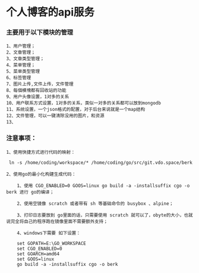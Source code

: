 # 个人博客的api服务

### 主要用于以下模块的管理

    1、用户管理；
    2、文章管理； 
    3、文章类型管理； 
    4、菜单管理；
    5、菜单类型管理
    6、标签管理
    7、图片上传,文件上传，文件管理
    8、每個模塊都有回收站的功能
    9、用户头像设置，1对多的关系
    10、用户联系方式设置，1对多的关系，类似一对多的关系都可以放到mongodb
    11、系统设置，一个json格式的配置，对于后台来说就是一个map结构
    12、文件管理，可以一键清除没用的图片，和资源
    13、
    
    
    
    
### 注意事项：
    
    1、使用快捷方式进行代码的映射：
    
     ln -s /home/coding/workspace/* /home/coding/go/src/git.vdo.space/berk
     
    2、使用go的最小化构建生成代码：
         
        1、使用 CGO_ENABLED=0 GOOS=linux go build -a -installsuffix cgo -o berk 进行 go的编译；

        2、使用空镜像 scratch 或者带有 sh 等基础命令的 busybox 、alpine；

        3、打印日志要放到 go里面的话，只需要使用 scratch 就可以了，obyte的大小，也就说完全将自己的程序跑在镜像里面不需要额外支持；

        4、windows下需要 如下设置：

        set GOPATH=E:\GO_WORKSPACE
        set CGO_ENABLED=0
        set GOARCH=amd64
        set GOOS=linux
        go build -a -installsuffix cgo -o berk



    
